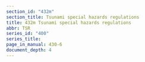 ```yaml
---
section_id: "432m"
section_title: Tsunami special hazards regulations
title: 432m Tsunami special hazards regulations
abbr: TSR
series_id: "400"
series_title: 
page_in_manual: 430-6
document_depth: 4
---
```

